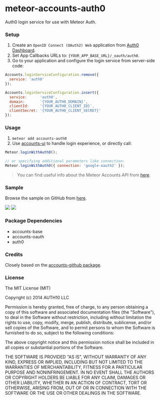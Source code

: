 meteor-accounts-auth0
=====================

Auth0 login service for use with Meteor Auth.

### Setup

1. Create an `OpenID Connect (OAuth2) Web` application from [Auth0 Dashboard](https://app.auth0.com/#/applications/create).
2. Set App Callbacks URLs to: `{YOUR_APP_BASE_URL}/_oauth/auth0`.
3. Go to your application and configure the login service from server-side code:

~~~js
Accounts.loginServiceConfiguration.remove({
  service: 'auth0'
});

Accounts.loginServiceConfiguration.insert({
  service:      'auth0',
  domain:       '{YOUR_AUTH0_DOMAIN}',
  clientId:     '{YOUR_AUTH0_CLIENT_ID}',
  clientSecret: '{YOUR_AUTH0_CLIENT_SECRET}'
});
~~~

### Usage

1. `meteor add accounts-auth0`
2. Use [accounts-ui](http://docs.meteor.com/#accountsui) to handle login experience, or directly call:

~~~js
Meteor.loginWithAuth0();

// or specifying additional parameters like connection:
Meteor.loginWithAuth0({ connection: 'google-oauth2' });
~~~

> You can find useful info about the Meteor Accounts API from [here](http://docs.meteor.com/#accounts_api).

### Sample
Browse the sample on GitHub from [here](https://github.com/auth0/meteor-accounts-auth0-sample/).

![](http://blog.auth0.com.s3.amazonaws.com/meteor-accounts-auth0-1.png)
![](http://blog.auth0.com.s3.amazonaws.com/meteor-accounts-auth0-2.png)

### Package Dependencies

* accounts-base
* accounts-oauth
* auth0

### Credits
Closely based on the [accounts-github package](https://github.com/meteor/meteor/tree/master/packages/accounts-github).

### License
The MIT License (MIT)

Copyright (c) 2014 AUTH10 LLC

Permission is hereby granted, free of charge, to any person obtaining a copy of this software and associated documentation files (the "Software"), to deal in the Software without restriction, including without limitation the rights to use, copy, modify, merge, publish, distribute, sublicense, and/or sell copies of the Software, and to permit persons to whom the Software is furnished to do so, subject to the following conditions:

The above copyright notice and this permission notice shall be included in all copies or substantial portions of the Software.

THE SOFTWARE IS PROVIDED "AS IS", WITHOUT WARRANTY OF ANY KIND, EXPRESS OR IMPLIED, INCLUDING BUT NOT LIMITED TO THE WARRANTIES OF MERCHANTABILITY, FITNESS FOR A PARTICULAR PURPOSE AND NONINFRINGEMENT. IN NO EVENT SHALL THE AUTHORS OR COPYRIGHT HOLDERS BE LIABLE FOR ANY CLAIM, DAMAGES OR OTHER LIABILITY, WHETHER IN AN ACTION OF CONTRACT, TORT OR OTHERWISE, ARISING FROM, OUT OF OR IN CONNECTION WITH THE SOFTWARE OR THE USE OR OTHER DEALINGS IN THE SOFTWARE.
